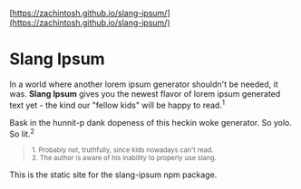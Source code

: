 [https://zachintosh.github.io/slang-ipsum/](https://zachintosh.github.io/slang-ipsum/)

# Slang Ipsum

In a world where another lorem ipsum generator shouldn't be needed, it was. **Slang Ipsum** gives you the newest flavor of lorem ipsum generated text yet - the kind our "fellow kids" will be happy to read.<sup>1</sup>

Bask in the hunnit-p dank dopeness of this heckin woke generator. So yolo. So lit.<sup>2</sup>

> <sup>1. Probably not, truthfully, since kids nowadays can't read.</sup><br />
> <sup>2. The author is aware of his inability to properly use slang.</sup>

This is the static site for the slang-ipsum npm package.